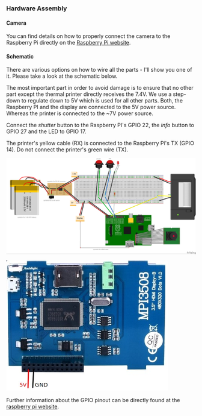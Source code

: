 ### Hardware Assembly

#### Camera

You can find details on how to properly connect the camera to the Raspberry Pi directly on the [Raspberry Pi website](https://www.raspberrypi.org/documentation/usage/camera/README.md).


#### Schematic

There are various options on how to wire all the parts - I'll show you one of it. Please take a look at the schematic below.

The most important part in order to avoid damage is to ensure that no other part except the thermal printer directly receives the 7.4V. We use a step-down to regulate down to 5V which is used for all other parts. Both, the Raspberry PI and the display are connected to the 5V power source. Whereas the printer is connected to the ~7V power source.

Connect the _shutter_ button to the Raspberry PI's GPIO 22, the _info_ button to GPIO 27 and the LED to GPIO 17.

The printer's yellow cable (RX) is connected to the Raspberry Pi's TX (GPIO 14). Do not connect the printer's green wire (TX).


![/dev/pola schematic](/schematic/devpola-schematic.jpg)

![Kuman display](/schematic/kuman_mpi3508.jpg)



Further information about the GPIO pinout can be directly found at the [raspberry pi website](https://www.raspberrypi.org/documentation/usage/gpio/).
